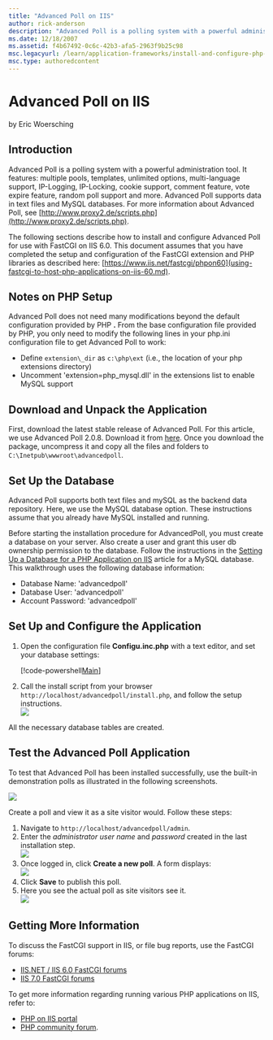 ```yaml
---
title: "Advanced Poll on IIS"
author: rick-anderson
description: "Advanced Poll is a polling system with a powerful administration tool. It features: multiple pools, templates, unlimited options, multi-language support, IP-..."
ms.date: 12/18/2007
ms.assetid: f4b67492-0c6c-42b3-afa5-2963f9b25c98
msc.legacyurl: /learn/application-frameworks/install-and-configure-php-applications-on-iis/advanced-poll-on-iis
msc.type: authoredcontent
---
```

Advanced Poll on IIS
====================
by Eric Woersching

## Introduction

Advanced Poll is a polling system with a powerful administration tool. It features: multiple pools, templates, unlimited options, multi-language support, IP-Logging, IP-Locking, cookie support, comment feature, vote expire feature, random poll support and more. Advanced Poll supports data in text files and MySQL databases. For more information about Advanced Poll, see [http://www.proxy2.de/scripts.php](http://www.proxy2.de/scripts.php).

The following sections describe how to install and configure Advanced Poll for use with FastCGI on IIS 6.0. This document assumes that you have completed the setup and configuration of the FastCGI extension and PHP libraries as described here: [https://www.iis.net/fastcgi/phpon60](using-fastcgi-to-host-php-applications-on-iis-60.md).

## Notes on PHP Setup

Advanced Poll does not need many modifications beyond the default configuration provided by PHP **.** From the base configuration file provided by PHP, you only need to modify the following lines in your php.ini configuration file to get Advanced Poll to work:

- Define `extension\_dir` as `c:\php\ext` (i.e., the location of your php extensions directory)
- Uncomment 'extension=php\_mysql.dll' in the extensions list to enable MySQL support

## Download and Unpack the Application

First, download the latest stable release of Advanced Poll. For this article, we use Advanced Poll 2.0.8. Download it from [here](http://www.proxy2.de/scripts.php). Once you download the package, uncompress it and copy all the files and folders to `C:\Inetpub\wwwroot\advancedpoll`.

## Set Up the Database

Advanced Poll supports both text files and mySQL as the backend data repository. Here, we use the MySQL database option. These instructions assume that you already have MySQL installed and running.

Before starting the installation procedure for AdvancedPoll, you must create a database on your server. Also create a user and grant this user db ownership permission to the database. Follow the instructions in the [Setting Up a Database for a PHP Application on IIS](../install-and-configure-php-on-iis/setting-up-a-database-for-a-php-application-on-iis.md) article for a MySQL database. This walkthrough uses the following database information:

- Database Name: 'advancedpoll'
- Database User: 'advancedpoll'
- Account Password: 'advancedpoll'

## Set Up and Configure the Application

1. Open the configuration file **Configu.inc.php** with a text editor, and set your database settings:  

    [!code-powershell[Main](advanced-poll-on-iis/samples/sample1.ps1)]
2. Call the install script from your browser `http://localhost/advancedpoll/install.php`, and follow the setup instructions.  
    [![](advanced-poll-on-iis/_static/image2.png)](advanced-poll-on-iis/_static/image1.png)

All the necessary database tables are created.

## Test the Advanced Poll Application

To test that Advanced Poll has been installed successfully, use the built-in demonstration polls as illustrated in the following screenshots.

[![](advanced-poll-on-iis/_static/image4.png)](advanced-poll-on-iis/_static/image3.png)

Create a poll and view it as a site visitor would. Follow these steps:

1. Navigate to `http://localhost/advancedpoll/admin`.
2. Enter the *administrator user name* and *password* created in the last installation step.  
    [![](advanced-poll-on-iis/_static/image6.png)](advanced-poll-on-iis/_static/image5.png)
3. Once logged in, click **Create a new poll**. A form displays:  
    [![](advanced-poll-on-iis/_static/image8.png)](advanced-poll-on-iis/_static/image7.png)
4. Click **Save** to publish this poll.
5. Here you see the actual poll as site visitors see it.  
    [![](advanced-poll-on-iis/_static/image10.png)](advanced-poll-on-iis/_static/image9.png)

## Getting More Information

To discuss the FastCGI support in IIS, or file bug reports, use the FastCGI forums:

- [IIS.NET / IIS 6.0 FastCGI forums](https://forums.iis.net/1103.aspx)
- [IIS 7.0 FastCGI forums](https://forums.iis.net/1104.aspx)

To get more information regarding running various PHP applications on IIS, refer to:

- [PHP on IIS portal](https://php.iis.net/)
- [PHP community forum](https://forums.iis.net/1102.aspx).